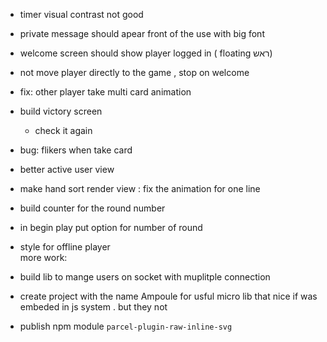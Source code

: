 * timer visual contrast not good
* private message should apear front of the use with big font 
* welcome screen should show player logged in ( floating ראש)
* not move player directly to the game , stop on welcome 
* fix: other player take multi card animation
* build victory screen 
    * check it again
* bug: flikers when take card
* better active user view
* make hand sort render view : fix the animation for one line
* build counter for the round number
* in begin play put option for number of round
* style for offline player   
more work: 

* build lib to mange users on socket with muplitple connection
* create project with the name Ampoule for usful micro lib
  that  nice if was embeded in js system . but they not
* publish npm module `parcel-plugin-raw-inline-svg`
